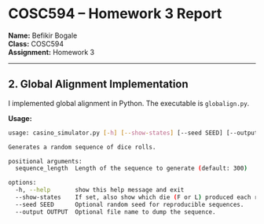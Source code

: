 # COSC594 – Homework 3 Report

**Name:** Befikir Bogale  
**Class:** COSC594  
**Assignment:** Homework 3

---

## 2. Global Alignment Implementation
I implemented global alignment in Python. The executable is `globalign.py`.  

**Usage:**  
```bash
usage: casino_simulator.py [-h] [--show-states] [--seed SEED] [--output OUTPUT] [sequence_length]

Generates a random sequence of dice rolls.

positional arguments:
  sequence_length  Length of the sequence to generate (default: 300)

options:
  -h, --help       show this help message and exit
  --show-states    If set, also show which die (F or L) produced each roll.
  --seed SEED      Optional random seed for reproducible sequences.
  --output OUTPUT  Optional file name to dump the sequence.
```
